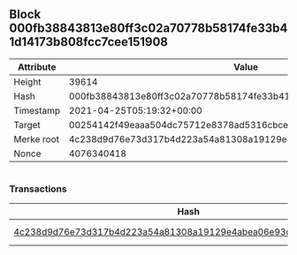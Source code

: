 ## Block 000fb38843813e80ff3c02a70778b58174fe33b41d14173b808fcc7cee151908

Attribute | Value
--- | ---
Height | 39614
Hash | 000fb38843813e80ff3c02a70778b58174fe33b41d14173b808fcc7cee151908
Timestamp | 2021-04-25T05:19:32+00:00
Target | 00254142f49eaaa504dc75712e8378ad5316cbcead634704b3734b6271167cc4
Merke root | 4c238d9d76e73d317b4d223a54a81308a19129e4abea06e93ca8a9f92a1b7e3f
Nonce | 4076340418

```

```

### Transactions

Hash | Amount
--- | ---
[4c238d9d76e73d317b4d223a54a81308a19129e4abea06e93ca8a9f92a1b7e3f](4c238d9d76e73d317b4d223a54a81308a19129e4abea06e93ca8a9f92a1b7e3f.md) | 10.00000000 SKEPTI 
